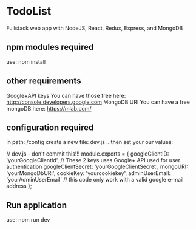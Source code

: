 # TodoList
Fullstack web app with NodeJS, React, Redux, Express, and MongoDB

## npm modules required
use: npm install

## other requirements
Google+API keys You can have those free here: http://console.developers.google.com
MongoDB URI You can have a free mongoDB here: https://mlab.com/

## configuration required
in path: /config
create a new file: dev.js ...then set your our values:

// dev.js - don't commit this!!!
module.exports = {
    googleClientID: 'yourGoogleClientId', // These 2 keys uses Google+ API used for user authentication
    googleClientSecret: 'yourGoogleClientSecret',
    mongoURI: 'yourMongoDbURI',
    cookieKey: 'yourcookiekey',
    adminUserEmail: 'yourAdminUserEmail' // this code only work with a valid google e-mail address
};

## Run application
use: npm run dev
